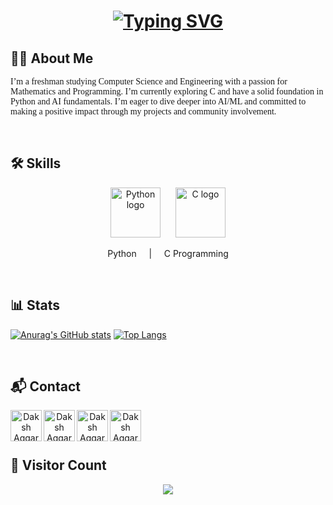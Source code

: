 <h1 align="center">
  <a href="https://git.io/typing-svg">
    <img src="https://readme-typing-svg.demolab.com?font=DM+Serif+Text&size=40&duration=6000&pause=2000&color=F2F722&vCenter=true&width=1150&lines=Hi+%F0%9F%91%8B%2C+I%E2%80%99m+Daksh+Aggarwal%2C+a+passionate+programming+enthusiast+" alt="Typing SVG" />
  </a>
</h1>

## 🧑‍💻 About Me

<p align="left" style="font-family: 'Merriweather', serif;">
  I’m a freshman studying Computer Science and Engineering with a passion for Mathematics and Programming. I’m currently exploring C and have a solid foundation in Python and AI fundamentals. I’m eager to dive deeper into AI/ML and committed to making a positive impact through my projects and community involvement.
</p>

<br> <!-- Line break for spacing -->

## 🛠️ Skills

<div align="center">
  <img src="https://cdn.jsdelivr.net/gh/devicons/devicon/icons/python/python-original.svg" height="80" alt="Python logo" style="margin-right: 20px;" />
  <img src="https://cdn.jsdelivr.net/gh/devicons/devicon/icons/c/c-original.svg" height="80" alt="C logo" />
</div>
<p align="center">Python &nbsp;&nbsp;&nbsp; | &nbsp;&nbsp;&nbsp; C Programming</p>

<br> <!-- Line break for spacing -->

## 📊 Stats

[![Anurag's GitHub stats](https://github-readme-stats.vercel.app/api?username=Daksh-Aggarwal&show_icons=true&theme=vision-friendly-dark)](https://github.com/Daksh-Aggarwal)
[![Top Langs](https://github-readme-stats.vercel.app/api/top-langs/?username=Daksh-Aggarwal&layout=compact&theme=vision-friendly-dark)](https://github.com/Daksh-Aggarwal)

<br> <!-- Line break for spacing -->

## 📬 Contact

<div align="center" style="margin-bottom: 30px;"> <!-- Add margin-bottom for spacing -->
  <a href="https://www.linkedin.com/in/dakshaggarwal7/"><img align="left" src="https://raw.githubusercontent.com/yushi1007/yushi1007/main/images/linkedin.svg" alt="Daksh Aggarwal | LinkedIn" width="50px"/></a>
  <a href="https://discordapp.com/users/itsmedakshgamer"><img align ="left" src="https://raw.githubusercontent.com/maurodesouza/profile-readme-generator/master/src/assets/icons/social/discord/default.svg" alt ="Daksh Aggarwal | Discord" width="50px"/></a>
  <a href="https://instagram.com/daksh.fr"><img align="left" src="https://raw.githubusercontent.com/yushi1007/yushi1007/main/images/instagram.svg" alt="Daksh Aggarwal | Instagram" width="50px"/></a>
  <a href="mailto:dakshaggarwal2006@gmail.com?subject=Hello&body=Hi%20Daksh,%20I%20would%20like%20to%20connect%20with%20you."><img align="left" src="https://raw.githubusercontent.com/maurodesouza/profile-readme-generator/master/src/assets/icons/social/gmail/default.svg" alt="Daksh Aggarwal | Gmail" width="50px"/></a>
</div>

<br> <!-- Line break for spacing -->
<br> <!-- Line break for spacing -->

## 👀 Visitor Count

<div align="center">
  <img src="https://profile-counter.glitch.me/Daksh-Aggarwal/count.svg?" />
</div>
